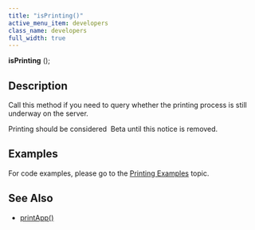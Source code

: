 ```yaml
---
title: "isPrinting()"
active_menu_item: developers
class_name: developers
full_width: true
---
```



**isPrinting** ();

## Description

Call this method if you need to query whether the printing process is still underway on the server.

Printing should be considered  Beta until this notice is removed.

## Examples

For code examples, please go to the [Printing Examples](/developers/user-guide/product-guide/advanced-features/printing/printing-examples) topic.

## See Also

 - [printApp()](/developers/user-guide/scripting-apis/client-api/app-functions/printapp)

